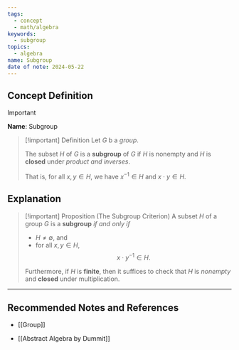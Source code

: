 ```yaml
---
tags:
  - concept
  - math/algebra
keywords:
  - subgroup
topics:
  - algebra
name: Subgroup
date of note: 2024-05-22
---
```


## Concept Definition

>[!important]
>**Name**: Subgroup

>[!important] Definition
>Let $G$ b a *group*.
>
>The subset $H$ of $G$ is a **subgroup** of $G$ if $H$ is nonempty and $H$ is **closed** under *product and inverses*. 
>
>That is, for all $x, y \in H$,  we have $x^{-1} \in H$ and $x\cdot y\in H$.



## Explanation

>[!important] Proposition (The Subgroup Criterion)
>A subset $H$ of a group $G$ is a **subgroup** *if and only if* 
>- $H \neq \emptyset$,  and 
>- for all $x, y \in H$,  $$x\cdot y^{-1} \in H.$$
>
>Furthermore, if $H$ is **finite**, then it suffices to check that $H$ is *nonempty* and **closed** under multiplication.




-----------
##  Recommended Notes and References

- [[Group]]


- [[Abstract Algebra by Dummit]]